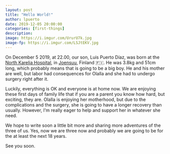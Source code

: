 ```yaml
---
layout: post
title: "Hello World!"
author: lpuerto
date: 2019-12-05 20:00:00
categories: [first-things]
description: 
image: https://i.imgur.com/UrurU7k.jpg
image-fp: https://i.imgur.com/LSJtEKV.jpg
---
```


On December 5 2019, at 22.00, our son, Luis Puerto Díaz, was born at the [North Karelia Hospital][1], in [Joensuu][2], Finland :finland:. He was 3.8kg and 51cm long, which probably means that is going to be a big boy. He and his mother are well, but labor had consequences for Olalla and she had to undergo surgery right after it. 

Luckily, everything is OK and everyone is at home now. We are enjoying these first days of family life that if you are a parent you know how hard, but exciting, they are. Olalla is enjoying her motherhood, but due to the complications and the surgery, she is going to have a longer recovery than usually. However, I'm really eager to help and support her in whatever she need. 

We hope to write soon a little bit more and sharing more adventures of the three of us. Yes, now we are three now and probably we are going to be for the at least the next 18 years. 

See you soon. 


[1]: https://goo.gl/maps/SHP23uxxpBod48Gt6
[2]: https://en.wikipedia.org/wiki/Joensuu
